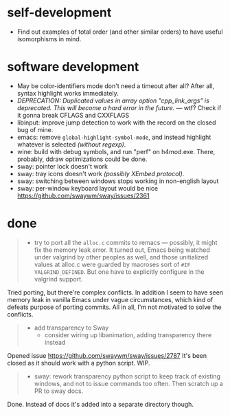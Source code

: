 # self-development

* Find out examples of total order (and other similar orders) to have useful isomorphisms in mind.

# software development

* May be color-identifiers mode don't need a timeout after all? After all, syntax highlight works immediately.
*  *DEPRECATION: Duplicated values in array option "cpp_link_args" is deprecated. This will become a hard error in the future.* — wtf? Check if it gonna break CFLAGS and CXXFLAGS
* libinput: improve jump detection to work with the record on the closed bug of mine.
* emacs: remove `global-highlight-symbol-mode`, and instead highlight whatever is selected *(without regexp)*.
* wine: build with debug symbols, and run "perf" on h4mod.exe. There, probably, ddraw optimizations could be done.
* sway: pointer lock doesn't work
* sway: tray icons doesn't work *(possibly XEmbed protocol)*.
* sway: switching between windows stops working in non-english layout
* sway: per-window keyboard layout would be nice https://github.com/swaywm/sway/issues/2361

# done

> * try to port all the `alloc.c` commits to remacs — possibly, it might fix the memory leak error. It turned out, Emacs being watched under valgrind by other peoples as well, and those unitialized values at alloc.c were guarded by macroses sort of `#IF VALGRIND_DEFINED`. But one have to explicitly configure in the valgrind support.

Tried porting, but there're complex conflicts. In addition I seem to have seen memory leak in vanilla Emacs under vague circumstances, which kind of defeats purpose of porting commits. All in all, I'm not motivated to solve the conflicts.

> * add transparency to Sway
>     * consider wiring up libanimation, adding transparency there instead

Opened issue https://github.com/swaywm/sway/issues/2787 It's been closed as it should work with a python script. WIP.

> * sway: rework transparency python script to keep track of existing windows, and not to issue commands too often. Then scratch up a PR to sway docs.

Done. Instead of docs it's added into a separate directory though.

[1]: https://stackoverflow.com/questions/2612447/pinpointing-conditional-jump-or-move-depends-on-uninitialized-values-valgrin
